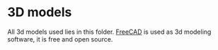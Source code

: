 # 3D models

All 3d models used lies in this folder.
[FreeCAD](https://www.freecad.org/) is used as 3d modeling software, it is free and open source.
